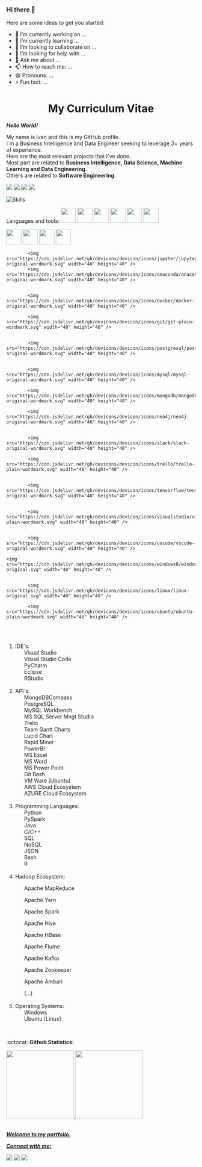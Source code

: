 ### Hi there 👋

<!--
**olivivan7/olivivan7** is a ✨ _special_ ✨ repository because its `README.md` (this file) appears on your GitHub profile.
-->
Here are some ideas to get you started:

- 🔭 I’m currently working on ...
- 🌱 I’m currently learning ...
- 👯 I’m looking to collaborate on ...
- 🤔 I’m looking for help with ...
- 💬 Ask me about ...
- 📫 How to reach me: ...
- 😄 Pronouns: ...
- ⚡ Fun fact: ...

<!DOCTYPE html>
<html lang="en">
<head>
    <meta charset="UTF-8">
    <h1 align="center">My Curriculum Vitae</h1>
</head>
            
<body>

***Hello World!***

My name is Ivan and this is my GitHub profile.<br/>
I´m a Business Intelligence and Data Engineer seeking to leverage 3+ years of experience.<br/>
Here are the most relevant projects that I´ve done.<br/>
Most part are related to **Business Intelligence, Data Science, Machine Learning and Data Engineering**.<br/>
Others are related to **Software Engineering**.<br/>

<img src="https://img.shields.io/badge/Bachelor-Production%20Engineering-blue" /> <img src="https://img.shields.io/badge/Master-Business%20Intelligence-yellow" /> <img src="https://img.shields.io/badge/Master-Data%20Engineering%20at%20IGTI-yellow" />
<img src="https://img.shields.io/badge/Master-Data%20Engineering%20at%20Purdue%20University-yellow" />

![Skills](https://user-images.githubusercontent.com/67763471/179779107-25f0930e-70ff-482c-89c1-f1dc74d66809.png)
    
Languages and tools:
    <img src="https://cdn.jsdelivr.net/gh/devicons/devicon/icons/bash/bash-plain.svg" width="40" height="40" />
               <img src="https://cdn.jsdelivr.net/gh/devicons/devicon/icons/python/python-original-wordmark.svg" width="40" height="40" />
          <img src="https://cdn.jsdelivr.net/gh/devicons/devicon/icons/java/java-original-wordmark.svg" width="40" height="40" />
            <img src="https://cdn.jsdelivr.net/gh/devicons/devicon/icons/rstudio/rstudio-original.svg" width="40" height="40" />
            <img src="https://cdn.jsdelivr.net/gh/devicons/devicon/icons/c/c-original.svg" width="40" height="40" />
            <img src="https://cdn.jsdelivr.net/gh/devicons/devicon/icons/cplusplus/cplusplus-original.svg" width="40" height="40" />
    
<img src="https://cdn.jsdelivr.net/gh/devicons/devicon/icons/azure/azure-original-wordmark.svg" width="40" height="40" />
           <img src="https://cdn.jsdelivr.net/gh/devicons/devicon/icons/amazonwebservices/amazonwebservices-plain-wordmark.svg" width="40" height="40" />
            <img src="https://cdn.jsdelivr.net/gh/devicons/devicon/icons/apache/apache-original-wordmark.svg" width="40" height="40" />
            <img src="https://cdn.jsdelivr.net/gh/devicons/devicon/icons/apachekafka/apachekafka-original-wordmark.svg" width="40" height="40" />
          
            
            <img src="https://cdn.jsdelivr.net/gh/devicons/devicon/icons/jupyter/jupyter-original-wordmark.svg" width="40" height="40" />
            <img src="https://cdn.jsdelivr.net/gh/devicons/devicon/icons/anaconda/anaconda-original-wordmark.svg" width="40" height="40" />
 
          
            <img src="https://cdn.jsdelivr.net/gh/devicons/devicon/icons/docker/docker-original-wordmark.svg" width="40" height="40" />
          
            <img src="https://cdn.jsdelivr.net/gh/devicons/devicon/icons/git/git-plain-wordmark.svg" width="40" height="40" />
    
          
            <img src="https://cdn.jsdelivr.net/gh/devicons/devicon/icons/postgresql/postgresql-original-wordmark.svg" width="40" height="40" />
          
    
            <img src="https://cdn.jsdelivr.net/gh/devicons/devicon/icons/mysql/mysql-original-wordmark.svg" width="40" height="40" />
          
            <img src="https://cdn.jsdelivr.net/gh/devicons/devicon/icons/mongodb/mongodb-original-wordmark.svg" width="40" height="40" />
    
            <img src="https://cdn.jsdelivr.net/gh/devicons/devicon/icons/neo4j/neo4j-original-wordmark.svg" width="40" height="40" />
          
          
            <img src="https://cdn.jsdelivr.net/gh/devicons/devicon/icons/slack/slack-original-wordmark.svg" width="40" height="40" />
    
            <img src="https://cdn.jsdelivr.net/gh/devicons/devicon/icons/trello/trello-plain-wordmark.svg" width="40" height="40" />
          
          
            <img src="https://cdn.jsdelivr.net/gh/devicons/devicon/icons/tensorflow/tensorflow-original-wordmark.svg" width="40" height="40" />
    
          
            <img src="https://cdn.jsdelivr.net/gh/devicons/devicon/icons/visualstudio/visualstudio-plain-wordmark.svg" width="40" height="40" />
          
    
            <img src="https://cdn.jsdelivr.net/gh/devicons/devicon/icons/vscode/vscode-original-wordmark.svg" width="40" height="40" />
                  
    <img src="https://cdn.jsdelivr.net/gh/devicons/devicon/icons/windows8/windows8-original.svg" width="40" height="40" />
          
    
            <img src="https://cdn.jsdelivr.net/gh/devicons/devicon/icons/linux/linux-original.svg" width="40" height="40" />
    
            <img src="https://cdn.jsdelivr.net/gh/devicons/devicon/icons/ubuntu/ubuntu-plain-wordmark.svg" width="40" height="40" />
          
          
          
          
 <br/>
<br/>    
<ol>
    <li>IDE´s:
        <ul>Visual Studio</ul><ul>Visual Studio Code</ul><ul>PyCharm</ul><ul>Eclipse</ul><ul>RStudio</ul>
    </li>
<br/>
    <li>API´s:
        <ul>MongoDBCompass</ul><ul>PostgreSQL</ul><ul>MySQL Workbench</ul><ul>MS SQL Server Mngt Studio</ul><ul>Trello</ul><ul>Team Gantt Charts</ul><ul>Lucid Chart</ul><ul>Rapid Miner</ul><ul>PowerBI</ul><ul>MS Excel</ul><ul>MS Word</ul><ul>MS Power Point</ul> <ul>Git Bash</ul><ul>VM Ware [Ubuntu]</ul><ul>AWS Cloud Ecosystem</ul><ul>AZURE Cloud Ecosystem</ul>
    </li>                                                                                      
<br/>    
    <li>Programming Languages:
        <ul>Python</ul><ul>PySpark</ul><ul>Java</ul><ul>C/C++</ul><ul>SQL</ul><ul>NoSQL</ul><ul>JSON</ul><ul>Bash</ul><ul>R</ul>
    </li>                                                                                                                              
<br/>
    <li>Hadoop Ecosystem:</li>                              
        <ul>Apache MapReduce</ul>                               
        <ul>Apache Yarn</ul>                                    
        <ul>Apache Spark</ul>
        <ul>Apache Hive</ul>
        <ul>Apache HBase</ul>
        <ul>Apache Flume</ul>
        <ul>Apache Kafka</ul>
        <ul>Apache Zookeeper</ul>
        <ul>Apache Ambari</ul>
        <ul>(...)</ul>
<br/>
   <li>Operating Systems:
       <ul>Windows</ul>
       <ul>Ubuntu [Linux]</ul>
   </li> 
              
</ol>
<br/>
    
:octocat: **Github Statistics:**
<div>
    <a href="https://github.com/olivivan7">
    <img height="180em" src="https://github-readme-stats.vercel.app/api/top-langs/?username=olivivan7&layout=compact&langs_count=7&theme=dracula"/> <img height="180em" src="https://github-readme-stats.vercel.app/api?username=olivivan7&show_icons=true&theme=dracula&include_all_commits=true&count_private=true"/>
</div>
<br/>    
    
***Welcome to my portfolio.***  
    
***Connect with me:***   
    <div>
        <a href = "mailto:contato@olivivan@gmail.com"><img src="https://img.shields.io/badge/Gmail-D14836?style=for-the-badge&logo=gmail&logoColor=white" target="_blank"></a>
        <a href="https://www.linkedin.com/in/ivanmdeoliveira7/" target="_blank"><img src="https://img.shields.io/badge/-LinkedIn-%230077B5?style=for-the-badge&logo=linkedin&logoColor=white" target="_blank"></a>
        <a href="https://instagram.com/ivanmdeoliveira7/" target="_blank"><img src="https://img.shields.io/badge/-Instagram-%23E4405F?style=for-the-badge&logo=instagram&logoColor=white" target="_blank"></a>      
    </div>   
</body>
</html>
        
        

